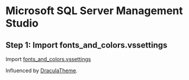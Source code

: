 # Microsoft SQL Server Management Studio

## Step 1: Import fonts_and_colors.vssettings

Import [fonts_and_colors.vssettings](fonts_and_colors.vssettings)

Influenced by [DraculaTheme](https://draculatheme.com/).
